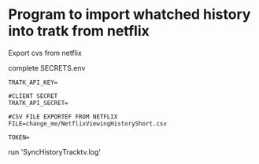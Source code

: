 # Program to import whatched history into tratk from netflix

Export cvs from netflix

complete SECRETS.env

```
TRATK_API_KEY=

#CLIENT SECRET
TRATK_API_SECRET=

#CSV FILE EXPORTEF FROM NETFLIX
FILE=change_me/NetflixViewingHistoryShort.csv

TOKEN=
```

run 'SyncHistoryTracktv.log'